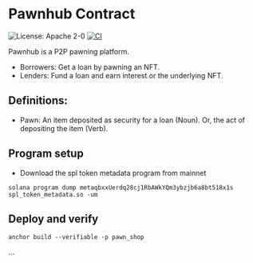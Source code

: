 # Pawnhub Contract

![License: Apache 2-0](https://img.shields.io/badge/license-Apache--2.0-blueviolet")
[![CI](https://github.com/TeamRaccoons/pawnhub-program/actions/workflows/main.yaml/badge.svg?branch=main)](https://github.com/TeamRaccoons/pawnhub-program/actions/workflows/main.yaml)

Pawnhub is a P2P pawning platform.

- Borrowers: Get a loan by pawning an NFT.
- Lenders: Fund a loan and earn interest or the underlying NFT.

## Definitions:

- Pawn: An item deposited as security for a loan (Noun). Or, the act of depositing the item (Verb).

## Program setup

- Download the spl token metadata program from mainnet

`solana program dump metaqbxxUerdq28cj1RbAWkYQm3ybzjb6a8bt518x1s spl_token_metadata.so -um`

## Deploy and verify

`anchor build --verifiable -p pawn_shop`

...
